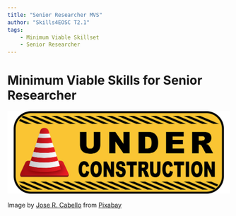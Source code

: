 ```yaml
---
title: "Senior Researcher MVS"
author: "Skills4EOSC T2.1"
tags: 
    - Minimum Viable Skillset
    - Senior Researcher
---
```


# Minimum Viable Skills for **Senior Researcher**

![Under construction](./attachments/sign-2408065_1280.png)

Image by <a href="https://pixabay.com/users/josethestoryteller-5100055/?utm_source=link-attribution&utm_medium=referral&utm_campaign=image&utm_content=2408065">Jose R. Cabello</a> from <a href="https://pixabay.com//?utm_source=link-attribution&utm_medium=referral&utm_campaign=image&utm_content=2408065">Pixabay</a>
